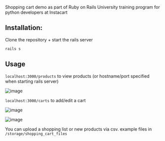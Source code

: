 
Shopping cart demo as part of Ruby on Rails University training program for python developers at Instacart

## Installation:

Clone the repository + start the rails server
```bash
rails s
```

## Usage

``localhost:3000/products`` to view products (or hostname/port specified when starting rails server) 

![image](https://user-images.githubusercontent.com/56845234/125472917-272ed3dd-1fcd-4dd6-9c08-6a66fc0fb6f1.png)

``localhost:3000/carts`` to add/edit a cart

![image](https://user-images.githubusercontent.com/56845234/125473078-44f36a51-37a2-4a83-ba75-ec001e7c41fc.png)

![image](https://user-images.githubusercontent.com/56845234/125473125-c984ccf3-43c9-4c62-a245-dbc23cc343ef.png)


You can upload a shopping list or new products via csv. example files in ``/storage/shopping_cart_files``





